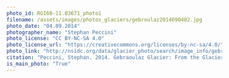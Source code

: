 ```yaml
---
photo_id: RGI60-11.03671_photo1
filename: /assets/images/photos_glaciers/gebroulaz2014090402.jpg
photo_date: "04.09.2014"
photographer_name: "Stephan Peccini"
photo_license: "CC BY-NC-SA 4.0"
photo_license_url: "https://creativecommons.org/licenses/by-nc-sa/4.0/"
photo_link: "http://nsidc.org/data/glacier_photo/search/image_info/gebroulaz2014090402"
citation: "Peccini, Stephan. 2014. Gebraoulaz Glacier: From the Glacier Photograph Collection. Boulder, Colorado USA: National Snow and Ice Data Center. Digital media."
is_main_photo: "True"
---
```

